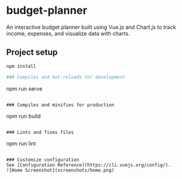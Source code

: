 # budget-planner
An interactive budget planner built using Vue.js and Chart.js to track income, expenses, and visualize data with charts.

## Project setup
```bash
npm install

### Compiles and hot-reloads for development
```
npm run serve
```

### Compiles and minifies for production
```
npm run build
```

### Lints and fixes files
```
npm run lint
```

### Customize configuration
See [Configuration Reference](https://cli.vuejs.org/config/).
![Home Screenshot](screenshots/home.png)



